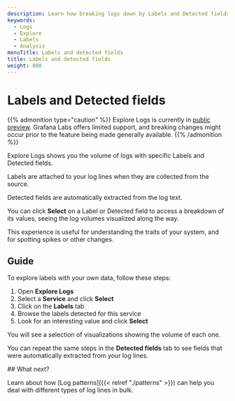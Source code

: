 ```yaml
---
description: Learn how breaking logs down by Labels and Detected fields can help you find the signal in the noise.
keywords:
  - Logs
  - Explore
  - Labels
  - Analysis
menuTitle: Labels and detected fields
title: Labels and detected fields
weight: 800
---
```


# Labels and Detected fields

{{% admonition type="caution" %}}
Explore Logs is currently in [public preview](/docs/release-life-cycle/). Grafana Labs offers limited support, and breaking changes might occur prior to the feature being made generally available.
{{% /admonition %}}

Explore Logs shows you the volume of logs with specific Labels and Detected fields.

Labels are attached to your log lines when they are collected from the source.

Detected fields are automatically extracted from the log text.

You can click **Select** on a Label or Detected field to access a breakdown of its values, seeing the log volumes visualized along the way.

This experience is useful for understanding the traits of your system, and for spotting spikes or other changes.

## Guide

To explore labels with your own data, follow these steps:

1. Open **Explore Logs**
2. Select a **Service** and click **Select**
3. Click on the **Labels** tab
4. Browse the labels detected for this service
5. Look for an interesting value and click **Select**

You will see a selection of visualizations showing the volume of each one.

You can repeat the same steps in the **Detected fields** tab to see fields that were automatically extracted from your log lines.

## What next?

Learn about how [Log patterns]({{< relref "./patterns" >}}) can help you deal with different types of log lines in bulk.
